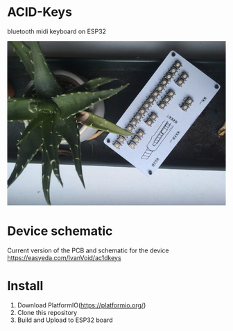 # ACID-Keys
bluetooth midi keyboard on ESP32

![midi keyboard](https://github.com/npi3pak/ACID-Keys/blob/master/images/midi.png)
# Device schematic 
Сurrent version of the PCB and schematic for the device
https://easyeda.com/IvanVoid/ac1dkeys


# Install
1. Download PlatformIO(https://platformio.org/)
2. Сlone this repository
3. Build and Upload to ESP32 board

